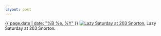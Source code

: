 ```yaml
---
layout: post
---
```


<p>
  <time><a href="/321">{{ page.date | date: "%B %e, %Y" }}</a></time>
  <a href="/321"><img src="{{ site.assets_url }}/321-640.jpg" srcset="{{ site.assets_url }}/321-1280.jpg 1280w, {{ site.assets_url }}/321-960.jpg 960w, {{ site.assets_url }}/321-640.jpg 640w, {{ site.assets_url }}/321-320.jpg 320w" sizes="(min-width: 700px) 50vw, calc(100vw - 2rem)" alt="Lazy Saturday at 203 Snorton." /></a>
  <span>Lazy Saturday at 203 Snorton.</span>
</p>
